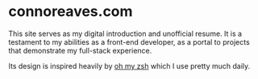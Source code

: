 # connoreaves.com

This site serves as my digital introduction and unofficial resume. It is a testament to my abilities as a front-end developer, as a portal to projects that demonstrate my full-stack experience.

Its design is inspired heavily by [oh my zsh](https://ohmyz.sh/) which I use pretty much daily.
